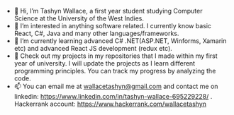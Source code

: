 - 👋 Hi, I’m Tashyn Wallace, a first year student studying Computer Science at the University of the West Indies. 
- 👀 I’m interested in anything software related. I currently know basic React, C#, Java and many other languages/frameworks.
- 🌱 I’m currently learning advanced C# .NET(ASP.NET, Winforms, Xamarin etc) and advanced React JS development (redux etc).
- 💞️ Check out my projects in my repositories that I made within my first year of university. 
      I will update the projects as I learn different programming principles. You can track my progress by analyzing the code. 
- 📫 You can email me at wallacetashyn@gmail.com and contact me on linkedin: https://www.linkedin.com/in/tashyn-wallace-695229228/ . Hackerrank account: https://www.hackerrank.com/wallacetashyn

<!---
tashynw/tashynw is a ✨ special ✨ repository because its `README.md` (this file) appears on your GitHub profile.
You can click the Preview link to take a look at your changes.
--->
